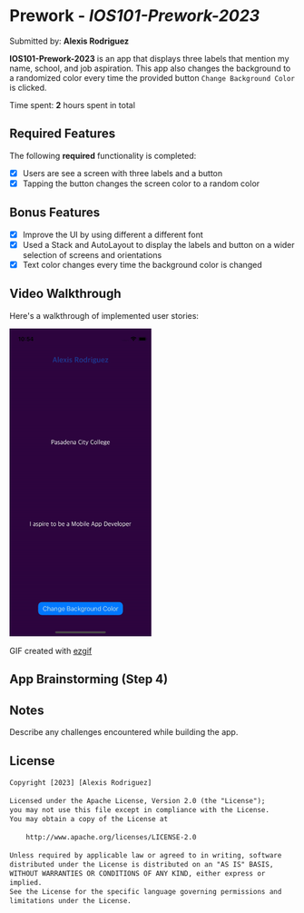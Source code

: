 # Prework - *IOS101-Prework-2023*

Submitted by: **Alexis Rodriguez**

**IOS101-Prework-2023** is an app that displays three labels that mention my name, school, and job aspiration. 
  This app also changes the background to a randomized color every time the provided button `Change Background Color` is clicked.

Time spent: **2** hours spent in total

## Required Features

The following **required** functionality is completed:

- [x] Users are see a screen with three labels and a button
- [x] Tapping the button changes the screen color to a random color

## Bonus Features
- [x] Improve the UI by using different a different font
- [x] Used a Stack and AutoLayout to display the labels and button on a wider selection of screens and orientations
- [x] Text color changes every time the background color is changed
 
## Video Walkthrough

Here's a walkthrough of implemented user stories:

<img src='codepath-ios-2023.gif' title='Video Walkthrough' width='250' alt='Video Walkthrough' />

<!-- Replace this with whatever GIF tool you used! -->
GIF created with [ezgif](https://ezgif.com/)  
<!-- Recommended tools:
[Kap](https://getkap.co/) for macOS
[ScreenToGif](https://www.screentogif.com/) for Windows
[peek](https://github.com/phw/peek) for Linux. -->

## App Brainstorming (Step 4)

## Notes

Describe any challenges encountered while building the app.

## License

    Copyright [2023] [Alexis Rodriguez]

    Licensed under the Apache License, Version 2.0 (the "License");
    you may not use this file except in compliance with the License.
    You may obtain a copy of the License at

        http://www.apache.org/licenses/LICENSE-2.0

    Unless required by applicable law or agreed to in writing, software
    distributed under the License is distributed on an "AS IS" BASIS,
    WITHOUT WARRANTIES OR CONDITIONS OF ANY KIND, either express or implied.
    See the License for the specific language governing permissions and
    limitations under the License.
